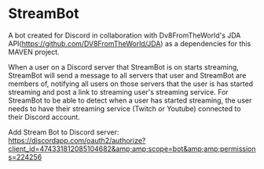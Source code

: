 # StreamBot
A bot created for Discord in collaboration with Dv8FromTheWorld's JDA API(https://github.com/DV8FromTheWorld/JDA) as a dependencies for this MAVEN project. 

When a user on a Discord server that StreamBot is on starts streaming, StreamBot will send a message to all servers that user and StreamBot are members of, notifying all users on those servers that the user is has started streaming and post a link to streaming user's streaming service. For StreamBot to be able to detect when a user has started streaming, the user needs to have their streaming service (Twitch or Youtube) connected to their Discord account. 

Add Stream Bot to Discord server: https://discordapp.com/oauth2/authorize?client_id=474331812085104682&amp;amp;scope=bot&amp;amp;permissions=224256
